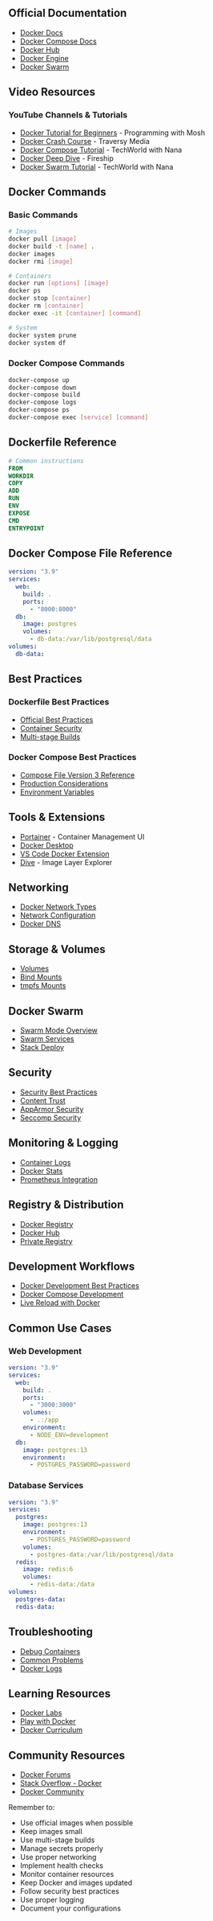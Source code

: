 ## Official Documentation
- [Docker Docs](https://docs.docker.com/)
- [Docker Compose Docs](https://docs.docker.com/compose/)
- [Docker Hub](https://hub.docker.com/)
- [Docker Engine](https://docs.docker.com/engine/)
- [Docker Swarm](https://docs.docker.com/engine/swarm/)

## Video Resources
### YouTube Channels & Tutorials
- [Docker Tutorial for Beginners](https://www.youtube.com/watch?v=pTFZFxd4hOI) - Programming with Mosh
- [Docker Crash Course](https://www.youtube.com/watch?v=Wf2eSG3owoA) - Traversy Media
- [Docker Compose Tutorial](https://www.youtube.com/watch?v=HG6yIjZapSA) - TechWorld with Nana
- [Docker Deep Dive](https://www.youtube.com/watch?v=i7ABlHngi1Q) - Fireship
- [Docker Swarm Tutorial](https://www.youtube.com/watch?v=Tm0Q5zr3FL4) - TechWorld with Nana

## Docker Commands
### Basic Commands
```bash
# Images
docker pull [image]
docker build -t [name] .
docker images
docker rmi [image]

# Containers
docker run [options] [image]
docker ps
docker stop [container]
docker rm [container]
docker exec -it [container] [command]

# System
docker system prune
docker system df
```

### Docker Compose Commands
```bash
docker-compose up
docker-compose down
docker-compose build
docker-compose logs
docker-compose ps
docker-compose exec [service] [command]
```

## Dockerfile Reference
```dockerfile
# Common instructions
FROM
WORKDIR
COPY
ADD
RUN
ENV
EXPOSE
CMD
ENTRYPOINT
```

## Docker Compose File Reference
```yaml
version: "3.9"
services:
  web:
    build: .
    ports:
      - "8000:8000"
  db:
    image: postgres
    volumes:
      - db-data:/var/lib/postgresql/data
volumes:
  db-data:
```

## Best Practices
### Dockerfile Best Practices
- [Official Best Practices](https://docs.docker.com/develop/develop-images/dockerfile_best-practices/)
- [Container Security](https://docs.docker.com/engine/security/)
- [Multi-stage Builds](https://docs.docker.com/develop/develop-images/multistage-build/)

### Docker Compose Best Practices
- [Compose File Version 3 Reference](https://docs.docker.com/compose/compose-file/compose-file-v3/)
- [Production Considerations](https://docs.docker.com/compose/production/)
- [Environment Variables](https://docs.docker.com/compose/environment-variables/)

## Tools & Extensions
- [Portainer](https://www.portainer.io/) - Container Management UI
- [Docker Desktop](https://www.docker.com/products/docker-desktop/)
- [VS Code Docker Extension](https://marketplace.visualstudio.com/items?itemName=ms-azuretools.vscode-docker)
- [Dive](https://github.com/wagoodman/dive) - Image Layer Explorer

## Networking
- [Docker Network Types](https://docs.docker.com/network/)
- [Network Configuration](https://docs.docker.com/config/containers/container-networking/)
- [Docker DNS](https://docs.docker.com/config/containers/container-networking/#dns-services)

## Storage & Volumes
- [Volumes](https://docs.docker.com/storage/volumes/)
- [Bind Mounts](https://docs.docker.com/storage/bind-mounts/)
- [tmpfs Mounts](https://docs.docker.com/storage/tmpfs/)

## Docker Swarm
- [Swarm Mode Overview](https://docs.docker.com/engine/swarm/)
- [Swarm Services](https://docs.docker.com/engine/swarm/services/)
- [Stack Deploy](https://docs.docker.com/engine/swarm/stack-deploy/)

## Security
- [Security Best Practices](https://docs.docker.com/engine/security/)
- [Content Trust](https://docs.docker.com/engine/security/trust/)
- [AppArmor Security](https://docs.docker.com/engine/security/apparmor/)
- [Seccomp Security](https://docs.docker.com/engine/security/seccomp/)

## Monitoring & Logging
- [Container Logs](https://docs.docker.com/config/containers/logging/)
- [Docker Stats](https://docs.docker.com/engine/reference/commandline/stats/)
- [Prometheus Integration](https://docs.docker.com/config/daemon/prometheus/)

## Registry & Distribution
- [Docker Registry](https://docs.docker.com/registry/)
- [Docker Hub](https://hub.docker.com/)
- [Private Registry](https://docs.docker.com/registry/deploying/)

## Development Workflows
- [Docker Development Best Practices](https://docs.docker.com/develop/dev-best-practices/)
- [Docker Compose Development](https://docs.docker.com/compose/development/)
- [Live Reload with Docker](https://docs.docker.com/develop/develop-images/dockerfile_best-practices/#add-metadata-to-images)

## Common Use Cases
### Web Development
```yaml
version: "3.9"
services:
  web:
    build: .
    ports:
      - "3000:3000"
    volumes:
      - .:/app
    environment:
      - NODE_ENV=development
  db:
    image: postgres:13
    environment:
      - POSTGRES_PASSWORD=password
```

### Database Services
```yaml
version: "3.9"
services:
  postgres:
    image: postgres:13
    environment:
      - POSTGRES_PASSWORD=password
    volumes:
      - postgres-data:/var/lib/postgresql/data
  redis:
    image: redis:6
    volumes:
      - redis-data:/data
volumes:
  postgres-data:
  redis-data:
```

## Troubleshooting
- [Debug Containers](https://docs.docker.com/config/containers/debugging/)
- [Common Problems](https://docs.docker.com/config/daemon/#troubleshoot-the-daemon)
- [Docker Logs](https://docs.docker.com/config/containers/logging/)

## Learning Resources
- [Docker Labs](https://github.com/docker/labs)
- [Play with Docker](https://labs.play-with-docker.com/)
- [Docker Curriculum](https://docker-curriculum.com/)

## Community Resources
- [Docker Forums](https://forums.docker.com/)
- [Stack Overflow - Docker](https://stackoverflow.com/questions/tagged/docker)
- [Docker Community](https://www.docker.com/community/)

Remember to:
- Use official images when possible
- Keep images small
- Use multi-stage builds
- Manage secrets properly
- Use proper networking
- Implement health checks
- Monitor container resources
- Keep Docker and images updated
- Follow security best practices
- Use proper logging
- Document your configurations